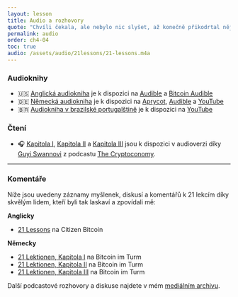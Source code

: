 ```yaml
---
layout: lesson
title: Audio a rozhovory
quote: "Chvíli čekala, ale nebylo nic slyšet, až konečně přikodrtal nějaký vozík a potom mluvili jeden přes druhého."
permalink: audio
order: ch4-04
toc: true
audio: /assets/audio/21lessons/21-lessons.m4a
---
```


### Audioknihy

- 🇺🇸 [Anglická audiokniha][en-audible] je k dispozici na [Audible][en-audible] a [Bitcoin Audible][en-guy]
- 🇩🇪 [Německá audiokniha][de-audible] je k dispozici na [Aprycot][de-aprycot], [Audible][de-audible] a [YouTube][de-youtube]
- 🇧🇷 [Audiokniha v brazilské portugalštině][br-yt] je k dispozici na [YouTube][br-yt]

[de-aprycot]: https://aprycot.media/blog/gigis-21-lektionen-hoerbuch/
[de-audible]: https://amzn.to/3khg7Z3
[de-youtube]: https://youtu.be/36zfTwKDcLM
[br-yt]: https://youtu.be/B2-yU3IfAi8
[en-audible]: https://amzn.to/2ZeUsYX
[en-guy]: https://anchor.fm/thecryptoconomy/episodes/CryptoQuikRead_256---21-Lessons-of-the-Bitcoin-Rabbit-Hole---Chapter-1-e47u83

### Čtení

- 🎧 [Kapitola I][ch1-audio], [Kapitola II][ch2-audio] a [Kapitola
  III][ch3-audio] jsou k dispozici v audioverzi díky [Guyi Swannovi][Guy Swann] z
  podcastu [The Cryptoconomy][cryptoconomy].

---

### Komentáře

Níže jsou uvedeny záznamy myšlenek, diskusí a komentářů k 21 lekcím 
díky skvělým lidem, kteří byli tak laskaví a zpovídali mě:

**Anglicky**

- [21 Lessons][cb38] na Citizen Bitcoin

**Německy**

- [21 Lektionen, Kapitola I][turm8] na Bitcoin im Turm
- [21 Lektionen, Kapitola II][turm9] na Bitcoin im Turm
- [21 Lektionen, Kapitola III][turm10] na Bitcoin im Turm

Další podcastové rozhovory a diskuse najdete v mém [mediálním archivu][media].

[media]: https://dergigi.com/media/

[ch1-audio]: https://anchor.fm/thecryptoconomy/episodes/CryptoQuikRead_256---21-Lessons-of-the-Bitcoin-Rabbit-Hole---Chapter-1-e47u83
[ch2-audio]: https://anchor.fm/thecryptoconomy/episodes/CryptoQuikRead_257---21-Lessons-of-the-Bitcoin-Rabbit-Hole---Chapter-2-e489f9
[ch3-audio]: https://anchor.fm/thecryptoconomy/episodes/CryptoQuikRead_258---21-Lessons-of-the-Bitcoin-Rabbit-Hole---Chapter-3-e48kao
[Guy Swann]: https://twitter.com/TheCryptoconomy
[cryptoconomy]: https://cryptoconomy.life/
[cb38]: https://citizenbitcoin.world/episodes/gigi-21-lessons-from-down-the-bitcoin
[turm8]: https://media.zencast.fm/bitcoin-im-turm/episodes/8
[turm9]: https://media.zencast.fm/bitcoin-im-turm/episodes/9
[turm10]: https://media.zencast.fm/bitcoin-im-turm/episodes/10
